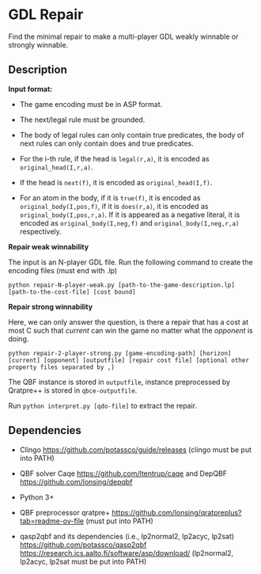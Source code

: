 # GDL Repair

Find the minimal repair to make a multi-player GDL weakly winnable or strongly winnable.

## Description

**Input format:**

* The game encoding must be in ASP format. 

* The next/legal rule must be grounded. 

* The body of legal rules can only contain true predicates, the body of next rules can only contain does and true predicates. 

* For the i-th rule, if the head is ```legal(r,a)```, it is encoded as ```original_head(I,r,a)```. 

* If the head is ```next(f)```, it is encoded as ```original_head(I,f)```. 

* For an atom in the body, if it is ```true(f)```, it is encoded as ```original_body(I,pos,f)```, if it is ```does(r,a)```, it is encoded as ```original_body(I,pos,r,a)```. If it is appeared as a negative literal, it is encoded as ```original_body(I,neg,f)``` and ```original_body(I,neg,r,a)``` respectively. 
 

**Repair weak winnability**

The input is an N-player GDL file. Run the following command to create the encoding files (must end with .lp)

```
python repair-N-player-weak.py [path-to-the-game-description.lp] [path-to-the-cost-file] [cost bound]
```

**Repair strong winnability**

Here, we can only answer the question, is there a repair that has a cost at most C such that *current* can win the game no matter what the *opponent* is doing.

```
python repair-2-player-strong.py [game-encoding-path] [horizon] [current] [opponent] [outputfile] [repair cost file] [optional other property files separated by ,]
```

The QBF instance is stored in ```outputfile```, instance preprocessed by Qratpre++ is stored in ```qbce-outputfile```.

Run ```python interpret.py [qdo-file]``` to extract the repair.

## Dependencies

* Clingo https://github.com/potassco/guide/releases (clingo must be put into PATH)

* QBF solver Caqe https://github.com/ltentrup/caqe and DepQBF  https://github.com/lonsing/depqbf 

* Python 3+

* QBF preprocessor qratpre+ https://github.com/lonsing/qratpreplus?tab=readme-ov-file (must put into PATH)

* qasp2qbf and its dependencies (i.e., lp2normal2, lp2acyc, lp2sat) https://github.com/potassco/qasp2qbf https://research.ics.aalto.fi/software/asp/download/ (lp2normal2, lp2acyc, lp2sat must be put into PATH)

